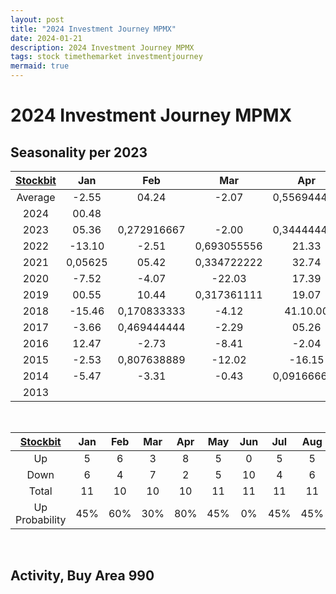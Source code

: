 ```yaml
---
layout: post
title: "2024 Investment Journey MPMX"
date: 2024-01-21
description: 2024 Investment Journey MPMX
tags: stock timethemarket investmentjourney
mermaid: true
---
```


# 2024 Investment Journey MPMX


## Seasonality per 2023

|[Stockbit](https://stockbit.com/symbol/MPMX/seasonality)|Jan|Feb|Mar|Apr|May|Jun|Jul|Aug|Sep|Oct|Nov|Dec|Year|
|:-:|:-:|:-:|:-:|:-:|:-:|:-:|:-:|:-:|:-:|:-:|:-:|:-:|:-:|
Average|-2.55|04.24|-2.07|0,556944444|00.57|-14.34|0,185416667|-4.05|-0.04|01.23|03.18|0,255555556|0,222222222
2024|00.48||||||||||||00.48
2023|05.36|0,272916667|-2.00|0,344444444|-12.50|-7.79|-2.82|00.48|-0.96|-2.91|03.00|0,106944444|-6.25
2022|-13.10|-2.51|0,693055556|21.33|-12.09|-22.08|05.35|03.55|-3.92|04.59|12.20|-2.61|-3.03
2021|0,05625|05.42|0,334722222|32.74|0,463194444|-15.06|00.00|0,141666667|0,224305556|-1.32|12.00|36.31.00|129.92
2020|-7.52|-4.07|-22.03|17.39|17.59|-23.15|00.00|-3.28|-18.22|-12.95|44.64|0,086805556|-25.71
2019|00.55|10.44|0,317361111|19.07|10.16|-39.36|-7.60|-19.62|0,352083333|0,050694444|-5.80|02.31|-26.52
2018|-15.46|0,170833333|-4.12|41.10.00|-9.13|-5.26|-3.03|02.08|-5.10|-17.20|06.49|10.37|-7.18
2017|-3.66|0,469444444|-2.29|05.26|-6.67|00.00|0,041666667|-2.37|09.09|20.56|-9.22|-1.52|22.01
2016|12.47|-2.73|-8.41|-2.04|-6.67|-4.02|44.19.00|0,253472222|01.53|0,428472222|0,502777778|0,042361111|67.69
2015|-2.53|0,807638889|-12.02|-16.15|02.22|-11.59|0,4625|-19.26|-8.62|06.43|-28.68|29.37.00|-38.10
2014|-5.47|-3.31|-0.43|0,091666667|0,545833333|-7.49|-10.93|-1.36|-5.07|0,067361111|-12.02|-13.66|-38.28
2013|||||00.00|-21.92|06.14|-13.22|18.10|0,225|0,053472222|-2.29|-17.42



<br />

|[Stockbit](https://stockbit.com/symbol/MPMX/seasonality)|Jan|Feb|Mar|Apr|May|Jun|Jul|Aug|Sep|Oct|Nov|Dec|Year|
|:-:|:-:|:-:|:-:|:-:|:-:|:-:|:-:|:-:|:-:|:-:|:-:|:-:|:-:|
Up|5|6|3|8|5|0|5|5|5|7|7|7|4
Down|6|4|7|2|5|10|4|6|6|4|4|4|8
Total|11|10|10|10|11|11|11|11|11|11|11|11|12
Up Probability|45%|60%|30%|80%|45%|0%|45%|45%|45%|64%|64%|64%|33%

<br />

## Activity, Buy Area 990